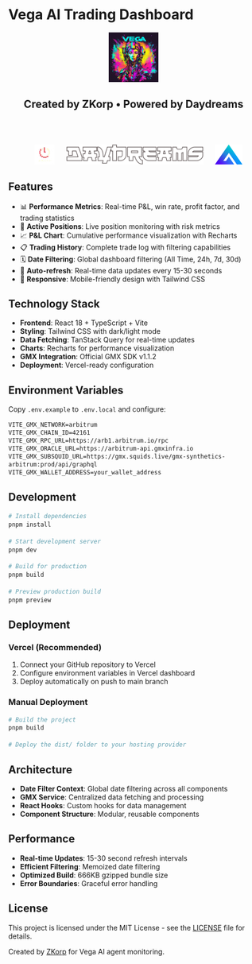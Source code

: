 # Vega AI Trading Dashboard

<div align="center">
  <img src="src/assets/vega_logo.jpg" alt="Vega AI" height="100" />
  </br>
  <h2>Created by ZKorp • Powered by Daydreams</h2>
  </br></br></br>
  &nbsp;&nbsp;&nbsp;&nbsp;
  <img src="src/assets/zkorp_logo.png" alt="ZKorp" height="40" />
  &nbsp;&nbsp;&nbsp;&nbsp;
  <img src="src/assets/Daydreams.png" alt="Daydreams" height="40" />
  &nbsp;&nbsp;&nbsp;&nbsp;
  <img src="src/assets/GMX_logo.png" alt="GMX" height="40" />
</div>

## Features

- 📊 **Performance Metrics**: Real-time P&L, win rate, profit factor, and trading statistics
- 🎯 **Active Positions**: Live position monitoring with risk metrics
- 📈 **P&L Chart**: Cumulative performance visualization with Recharts
- 📋 **Trading History**: Complete trade log with filtering capabilities
- 🗓️ **Date Filtering**: Global dashboard filtering (All Time, 24h, 7d, 30d)
- 🔄 **Auto-refresh**: Real-time data updates every 15-30 seconds
- 📱 **Responsive**: Mobile-friendly design with Tailwind CSS

## Technology Stack

- **Frontend**: React 18 + TypeScript + Vite
- **Styling**: Tailwind CSS with dark/light mode
- **Data Fetching**: TanStack Query for real-time updates
- **Charts**: Recharts for performance visualization
- **GMX Integration**: Official GMX SDK v1.1.2
- **Deployment**: Vercel-ready configuration

## Environment Variables

Copy `.env.example` to `.env.local` and configure:

```env
VITE_GMX_NETWORK=arbitrum
VITE_GMX_CHAIN_ID=42161
VITE_GMX_RPC_URL=https://arb1.arbitrum.io/rpc
VITE_GMX_ORACLE_URL=https://arbitrum-api.gmxinfra.io
VITE_GMX_SUBSQUID_URL=https://gmx.squids.live/gmx-synthetics-arbitrum:prod/api/graphql
VITE_GMX_WALLET_ADDRESS=your_wallet_address
```

## Development

```bash
# Install dependencies
pnpm install

# Start development server
pnpm dev

# Build for production
pnpm build

# Preview production build
pnpm preview
```

## Deployment

### Vercel (Recommended)

1. Connect your GitHub repository to Vercel
2. Configure environment variables in Vercel dashboard
3. Deploy automatically on push to main branch

### Manual Deployment

```bash
# Build the project
pnpm build

# Deploy the dist/ folder to your hosting provider
```

## Architecture

- **Date Filter Context**: Global date filtering across all components
- **GMX Service**: Centralized data fetching and processing
- **React Hooks**: Custom hooks for data management
- **Component Structure**: Modular, reusable components

## Performance

- **Real-time Updates**: 15-30 second refresh intervals
- **Efficient Filtering**: Memoized date filtering
- **Optimized Build**: 666KB gzipped bundle size
- **Error Boundaries**: Graceful error handling

## License

This project is licensed under the MIT License - see the [LICENSE](LICENSE) file for details.

Created by [ZKorp](https://github.com/z-korp) for Vega AI agent monitoring.